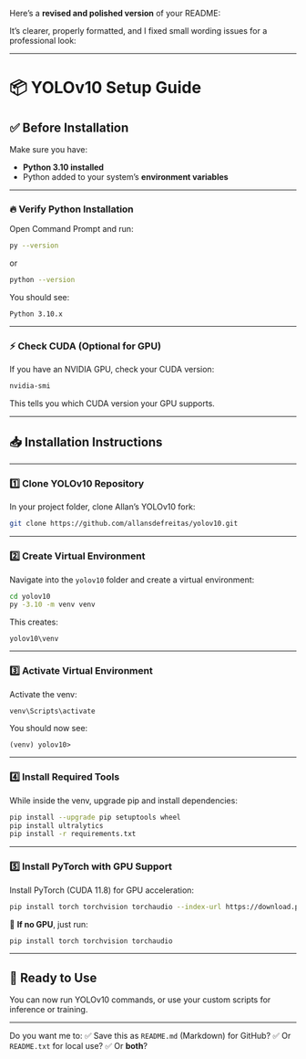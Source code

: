 Here’s a **revised and polished version** of your README:

It’s clearer, properly formatted, and I fixed small wording issues for a professional look:

---

# 📦 YOLOv10 Setup Guide

## ✅ Before Installation

Make sure you have:

* **Python 3.10 installed**
* Python added to your system’s **environment variables**

---

### 🔥 Verify Python Installation

Open Command Prompt and run:

```bash
py --version
```

or

```bash
python --version
```

You should see:

```
Python 3.10.x
```

---

### ⚡ Check CUDA (Optional for GPU)

If you have an NVIDIA GPU, check your CUDA version:

```bash
nvidia-smi
```

This tells you which CUDA version your GPU supports.

---

## 📥 Installation Instructions

---

### 1️⃣ Clone YOLOv10 Repository

In your project folder, clone Allan’s YOLOv10 fork:

```bash
git clone https://github.com/allansdefreitas/yolov10.git
```

---

### 2️⃣ Create Virtual Environment

Navigate into the `yolov10` folder and create a virtual environment:

```bash
cd yolov10
py -3.10 -m venv venv
```

This creates:

```
yolov10\venv
```

---

### 3️⃣ Activate Virtual Environment

Activate the venv:

```bash
venv\Scripts\activate
```

You should now see:

```
(venv) yolov10>
```

---

### 4️⃣ Install Required Tools

While inside the venv, upgrade pip and install dependencies:

```bash
pip install --upgrade pip setuptools wheel
pip install ultralytics
pip install -r requirements.txt
```

---

### 5️⃣ Install PyTorch with GPU Support

Install PyTorch (CUDA 11.8) for GPU acceleration:

```bash
pip install torch torchvision torchaudio --index-url https://download.pytorch.org/whl/cu118
```

🖤 **If no GPU**, just run:

```bash
pip install torch torchvision torchaudio
```

---

## 🚀 Ready to Use

You can now run YOLOv10 commands, or use your custom scripts for inference or training.

---

Do you want me to:
✅ Save this as `README.md` (Markdown) for GitHub?
✅ Or `README.txt` for local use?
✅ Or **both**?

